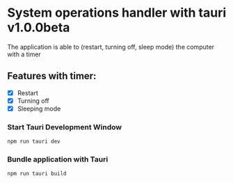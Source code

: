 # System operations handler with tauri v1.0.0beta

The application is able to (restart, turning off, sleep mode) the computer with a timer

## Features with timer:
- [x] Restart
- [x] Turning off
- [x] Sleeping mode

### Start Tauri Development Window

```sh
npm run tauri dev
```

### Bundle application with Tauri

```sh
npm run tauri build
```